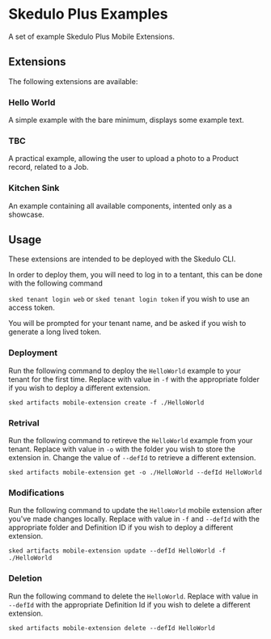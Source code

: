 # Skedulo Plus Examples

A set of example Skedulo Plus Mobile Extensions.

## Extensions

The following extensions are available:

### Hello World

A simple example with the bare minimum, displays some example text.

### TBC

A practical example, allowing the user to upload a photo to a Product record, related to a Job.

### Kitchen Sink

An example containing all available components, intented only as a showcase.

## Usage

These extensions are intended to be deployed with the Skedulo CLI.

In order to deploy them, you will need to log in to a tentant, this can be done with the following command

`sked tenant login web` or `sked tenant login token` if you wish to use an access token.

You will be prompted for your tenant name, and be asked if you wish to generate a long lived token.

### Deployment

Run the following command to deploy the `HelloWorld` example to your tenant for the first time. Replace with value in `-f` with the appropriate folder if you wish to deploy a different extension.

`sked artifacts mobile-extension create -f ./HelloWorld`

### Retrival

Run the following command to retireve the `HelloWorld` example from your tenant. Replace with value in `-o` with the folder you wish to store the extension in. Change the value of `--defId` to retrieve a different extension.

`sked artifacts mobile-extension get -o ./HelloWorld --defId HelloWorld`

### Modifications

Run the following command to update the `HelloWorld` mobile extension after you've made changes locally. Replace with value in `-f` and `--defId` with the appropriate folder and Definition ID if you wish to deploy a different extension.

`sked artifacts mobile-extension update --defId HelloWorld -f ./HelloWorld`

### Deletion

Run the following command to delete the `HelloWorld`. Replace with value in `--defId` with the appropriate Definition Id if you wish to delete a different extension.

`sked artifacts mobile-extension delete --defId HelloWorld`

